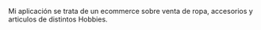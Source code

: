 Mi aplicación se trata de un ecommerce sobre venta de ropa, accesorios y articulos de distintos Hobbies.